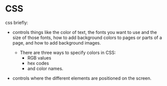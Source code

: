 # CSS

css briefly:

- controls things like the color of text, the
fonts you want to use and the
size of those fonts, how to add
background colors to pages or
parts of a page, and how to add
background images.
  - There are three ways to specify colors in CSS:
      - RGB values 
      - hex codes 
      - and color names.

- controls where
the different elements are
positioned on the screen.


